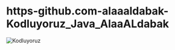 # https-github.com-alaaaldabak-Kodluyoruz_Java_AlaaALdabak
![Kodluyoruz](https://miro.medium.com/max/2400/2*TZeK0kyHTRHVv3gUi8BtQg.png)
